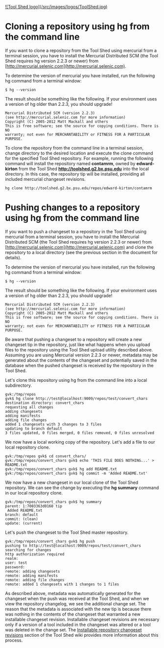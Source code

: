 <div class='right'> <a href='/src/toolshed/index.md'>![Tool Shed logo](/src/images/logos/ToolShed.jpg)</a></div>

# Cloning a repository using hg from the command line

If you want to clone a repository from the Tool Shed using mercurial from a terminal session, you have to install the Mercurial Distributed SCM (the Tool Shed requires hg version 2.2.3 or newer) from [http://mercurial.selenic.com](http://mercurial.selenic.com).

To determine the version of mercurial you have installed, run the following hg command from a terminal window:

```$ hg --version```


The result should be something like the following. If your environment uses a version of hg older than 2.2.3, you should upgrade!

    Mercurial Distributed SCM (version 2.2.3)
    (see http://mercurial.selenic.com for more information)
    Copyright (C) 2005-2012 Matt Mackall and others
    This is free software; see the source for copying conditions. There is NO
    warranty; not even for MERCHANTABILITY or FITNESS FOR A PARTICULAR PURPOSE.

To clone the repository from the command line in a terminal session, change directory to the desired location and execute the clone command for the specified Tool Shed repository. For example, running the following command will install the repository named **contamrm**, owned by **edward-kirton** from the Tool Shed **http://toolshed.g2.bx.psu.edu** into the local directory. In this case, the repository tip will be installed, providing all included mercurial changeset revisions.

```hg clone http://toolshed.g2.bx.psu.edu/repos/edward-kirton/contamrm```

# Pushing changes to a repository using hg from the command line

If you want to push a changeset to a repository in the Tool Shed using mercurial from a terminal session, you have to install the Mercurial Distributed SCM (the Tool Shed requires hg version 2.2.3 or newer) from [http://mercurial.selenic.com](http://mercurial.selenic.com) and clone the repository to a local directory (see the previous section in the document for details).

To determine the version of mercurial you have installed, run the following hg command from a terminal window:

```$ hg --version```


The result should be something like the following. If your environment uses a version of hg older than 2.2.3, you should upgrade!

    Mercurial Distributed SCM (version 2.2.3)
    (see http://mercurial.selenic.com for more information)
    Copyright (C) 2005-2012 Matt Mackall and others
    This is free software; see the source for copying conditions. There is NO
    warranty; not even for MERCHANTABILITY or FITNESS FOR A PARTICULAR PURPOSE.

Be aware that pushing a changeset to a repository will create a new changeset tip in the repository, just like what happens when you upload files to the repository using the Tool Shed upload utility described above. Assuming you are using Mercurial version 2.2.3 or newer, metadata may be generated about the contents of the changeset and potentially saved in the database when the pushed changeset is received by the repository in the Tool Shed.

Let's clone this repository using hg from the command line into a local subdirectory.

    gvk:/tmp/repos
    gvk$ hg clone http://test@localhost:9009/repos/test/convert_chars
    destination directory: convert_chars
    requesting all changes
    adding changesets
    adding manifests
    adding file changes
    added 1 changesets with 3 changes to 3 files
    updating to branch default
    3 files updated, 0 files merged, 0 files removed, 0 files unresolved

We now have a local working copy of the repository. Let's add a file to our local repository clone.

    gvk:/tmp/repos gvk$ cd convert_chars/
    gvk:/tmp/repos/convert_chars gvk$ echo 'THIS FILE DOES NOTHING...' > README.txt
    gvk:/tmp/repos/convert_chars gvk$ hg add README.txt
    gvk:/tmp/repos/convert_chars gvk$ hg commit -m 'Added README.txt'

We now have a new changeset in our local clone of the Tool Shed repository. We can see the change by executing the **hg summary** command in our local repository clone.

    gvk:/tmp/repos/convert_chars gvk$ hg summary
    parent: 1:7003363d0160 tip
     Added README.txt
    branch: default
    commit: (clean)
    update: (current)


Let's push the changeset to the Tool Shed master repository.

    gvk:/tmp/repos/convert_chars gvk$ hg push
    pushing to http://test@localhost:9009/repos/test/convert_chars
    searching for changes
    http authorization required
    realm:
    user: test
    password:
    remote: adding changesets
    remote: adding manifests
    remote: adding file changes
    remote: added 1 changesets with 1 changes to 1 files

As described above, metadata was automatically generated for the changeset when the push was received at the Tool Shed, and when we view the repository changelog, we see the additional change set. The reason that the metadata is associated with the new tip is because there was nothing in the contents of the changeset that warranted a new installable changeset revision. Installable changeset revisions are necessary only if a version of a tool included in the changeset was altered or a tool was deleted in the change set. The [Installable repository changeset revisions](/src/toolshed/repository-revisions/index.md#more-examples-of-installable-repository-changeset-revisions) section of the Tool Shed wiki provides more information about this process.
